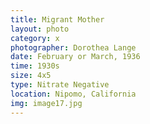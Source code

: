 ```yaml
---
title: Migrant Mother
layout: photo
category: x
photographer: Dorothea Lange
date: February or March, 1936
time: 1930s
size: 4x5
type: Nitrate Negative
location: Nipomo, California
img: image17.jpg
---
```


